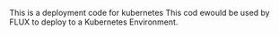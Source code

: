 This is a deployment code for kubernetes
This cod ewould be used by FLUX to deploy to a Kubernetes Environment. 

